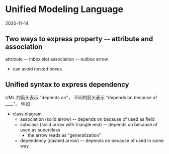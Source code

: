 # Unified Modeling Language

2020-11-14

## Two ways to express property -- attribute and association

attribute -- inbox slot
association -- outbox arrow
- can avoid nested boxes

## Unified syntax to express dependency

UML 的箭头表示 "depends on"，
不同的箭头表示 "depends on because of ____"。
例如：
- class diagram
  - association (solid arrow) -- depends on because of used as field
  - subclass (solid arrow with triangle end) -- depends on because of used as superclass
    - the arrow reads as "generalization"
  - dependency (dashed arrow) -- depends on because of used in some way
